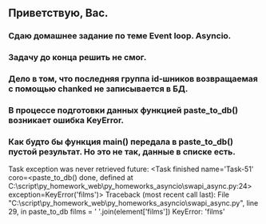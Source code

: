## Приветствую, Вас.
### Сдаю домашнее задание по теме Event loop. Asyncio.
### Задачу до конца решить не смог. 
### Дело в том, что последняя группа id-шников возвращаемая с помощью chanked не записывается в БД. 
### В процессе подготовки данных функцией paste_to_db() возникает  ошибка KeyError. 
### Как будто бы функция main() передала в paste_to_db() пустой результат. Но это не так, данные в списке есть. 

Task exception was never retrieved
future: <Task finished name='Task-51' coro=<paste_to_db() done, defined at C:\script\py_homework_web\py_homeworks_asyncio\swapi_async.py:24> exception=KeyError('films')>
Traceback (most recent call last):
  File "C:\script\py_homework_web\py_homeworks_asyncio\swapi_async.py", line 29, in paste_to_db
    films = ' '.join(element['films'])
KeyError: 'films'